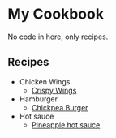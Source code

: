 # My Cookbook
No code in here, only recipes.

## Recipes
* Chicken Wings
  * [Crispy Wings](chicken_wings/crispy_wings.md)
* Hamburger
  * [Chickpea Burger](burger/chickpea_burger.md)
* Hot sauce
  * [Pineapple hot sauce](hot_sauce/pinaeaple_hot_sauce.md)
